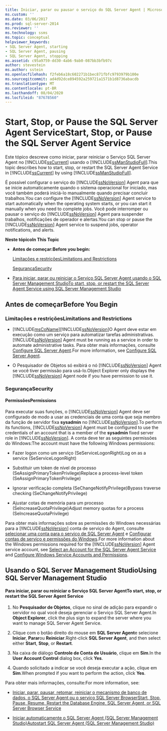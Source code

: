 ```yaml
---
title: Iniciar, parar ou pausar o serviço do SQL Server Agent | Microsoft Docs
ms.custom: ''
ms.date: 03/06/2017
ms.prod: sql-server-2014
ms.reviewer: ''
ms.technology: ssms
ms.topic: conceptual
helpviewer_keywords:
- SQL Server Agent, starting
- SQL Server Agent, pausing
- SQL Server Agent, stopping
ms.assetid: c95a9759-dd30-4ab6-9ab0-087bb3bfb97c
author: stevestein
ms.author: sstein
ms.openlocfilehash: f2feb6a18c602271b1bec871fbfc9793979b100e
ms.sourcegitcommit: ad4d92dce894592a259721a1571b1d8736abacdb
ms.translationtype: MT
ms.contentlocale: pt-BR
ms.lasthandoff: 08/04/2020
ms.locfileid: "87678560"
---
```

# <a name="start-stop-or-pause-the-sql-server-agent-service"></a><span data-ttu-id="37e6a-102">Start, Stop, or Pause the SQL Server Agent Service</span><span class="sxs-lookup"><span data-stu-id="37e6a-102">Start, Stop, or Pause the SQL Server Agent Service</span></span>
  <span data-ttu-id="37e6a-103">Este tópico descreve como iniciar, parar reiniciar o Serviço SQL Server Agent no [!INCLUDE[ssCurrent](../../includes/sscurrent-md.md)] usando o [!INCLUDE[ssManStudioFull](../../includes/ssmanstudiofull-md.md)].</span><span class="sxs-lookup"><span data-stu-id="37e6a-103">This topic describes how to start, stop, or restart the SQL Server Agent Service in [!INCLUDE[ssCurrent](../../includes/sscurrent-md.md)] by using [!INCLUDE[ssManStudioFull](../../includes/ssmanstudiofull-md.md)].</span></span>  
  
 <span data-ttu-id="37e6a-104">É possível configurar o serviço do [!INCLUDE[ssNoVersion](../../includes/ssnoversion-md.md)] Agent para que se inicie automaticamente quando o sistema operacional for iniciado, mas você também poderá iniciá-lo manualmente quando precisar concluir trabalhos.</span><span class="sxs-lookup"><span data-stu-id="37e6a-104">You can configure the [!INCLUDE[ssNoVersion](../../includes/ssnoversion-md.md)] Agent service to start automatically when the operating system starts, or you can start it manually when you need to complete jobs.</span></span> <span data-ttu-id="37e6a-105">Você pode interromper ou pausar o serviço do [!INCLUDE[ssNoVersion](../../includes/ssnoversion-md.md)] Agent para suspender trabalhos, notificações de operador e alertas.</span><span class="sxs-lookup"><span data-stu-id="37e6a-105">You can stop or pause the [!INCLUDE[ssNoVersion](../../includes/ssnoversion-md.md)] Agent service to suspend jobs, operator notifications, and alerts.</span></span>  
  
 <span data-ttu-id="37e6a-106">**Neste tópico**</span><span class="sxs-lookup"><span data-stu-id="37e6a-106">**In This Topic**</span></span>  
  
-   <span data-ttu-id="37e6a-107">**Antes de começar:**</span><span class="sxs-lookup"><span data-stu-id="37e6a-107">**Before you begin:**</span></span>  
  
     [<span data-ttu-id="37e6a-108">Limitações e restrições</span><span class="sxs-lookup"><span data-stu-id="37e6a-108">Limitations and Restrictions</span></span>](#Restrictions)  
  
     [<span data-ttu-id="37e6a-109">Segurança</span><span class="sxs-lookup"><span data-stu-id="37e6a-109">Security</span></span>](#Security)  
  
-   [<span data-ttu-id="37e6a-110">Para iniciar, parar ou reiniciar o Serviço SQL Server Agent usando o SQL Server Management Studio</span><span class="sxs-lookup"><span data-stu-id="37e6a-110">To start, stop, or restart the SQL Server Agent Service using SQL Server Management Studio</span></span>](#SSMSProcedure)  
  
##  <a name="before-you-begin"></a><a name="BeforeYouBegin"></a> <span data-ttu-id="37e6a-111">Antes de começar</span><span class="sxs-lookup"><span data-stu-id="37e6a-111">Before You Begin</span></span>  
  
###  <a name="limitations-and-restrictions"></a><a name="Restrictions"></a> <span data-ttu-id="37e6a-112">Limitações e restrições</span><span class="sxs-lookup"><span data-stu-id="37e6a-112">Limitations and Restrictions</span></span>  
  
-   [!INCLUDE[msCoName](../../includes/msconame-md.md)]<span data-ttu-id="37e6a-113">[!INCLUDE[ssNoVersion](../../includes/ssnoversion-md.md)]O Agent deve estar em execução como um serviço para automatizar tarefas administrativas.</span><span class="sxs-lookup"><span data-stu-id="37e6a-113">[!INCLUDE[ssNoVersion](../../includes/ssnoversion-md.md)] Agent must be running as a service in order to automate administrative tasks.</span></span> <span data-ttu-id="37e6a-114">Para obter mais informações, consulte [Configure SQL Server Agent](configure-sql-server-agent.md).</span><span class="sxs-lookup"><span data-stu-id="37e6a-114">For more information, see [Configure SQL Server Agent](configure-sql-server-agent.md).</span></span>  
  
-   <span data-ttu-id="37e6a-115">O Pesquisador de Objetos só exibirá o nó [!INCLUDE[ssNoVersion](../../includes/ssnoversion-md.md)] Agent se você tiver permissão para usá-lo.</span><span class="sxs-lookup"><span data-stu-id="37e6a-115">Object Explorer only displays the [!INCLUDE[ssNoVersion](../../includes/ssnoversion-md.md)] Agent node if you have permission to use it.</span></span>  
  
###  <a name="security"></a><a name="Security"></a> <span data-ttu-id="37e6a-116">Segurança</span><span class="sxs-lookup"><span data-stu-id="37e6a-116">Security</span></span>  
  
####  <a name="permissions"></a><a name="Permissions"></a> <span data-ttu-id="37e6a-117">Permissões</span><span class="sxs-lookup"><span data-stu-id="37e6a-117">Permissions</span></span>  
 <span data-ttu-id="37e6a-118">Para executar suas funções, o [!INCLUDE[ssNoVersion](../../includes/ssnoversion-md.md)] Agent deve ser configurado de modo a usar as credenciais de uma conta que seja membro da função de servidor fixa **sysadmin** no [!INCLUDE[ssNoVersion](../../includes/ssnoversion-md.md)].</span><span class="sxs-lookup"><span data-stu-id="37e6a-118">To perform its functions, [!INCLUDE[ssNoVersion](../../includes/ssnoversion-md.md)] Agent must be configured to use the credentials of an account that is a member of the **sysadmin** fixed server role in [!INCLUDE[ssNoVersion](../../includes/ssnoversion-md.md)].</span></span> <span data-ttu-id="37e6a-119">A conta deve ter as seguintes permissões do Windows:</span><span class="sxs-lookup"><span data-stu-id="37e6a-119">The account must have the following Windows permissions:</span></span>  
  
-   <span data-ttu-id="37e6a-120">Fazer logon como um serviço (SeServiceLogonRight)</span><span class="sxs-lookup"><span data-stu-id="37e6a-120">Log on as a service (SeServiceLogonRight)</span></span>  
  
-   <span data-ttu-id="37e6a-121">Substituir um token de nível de processo (SeAssignPrimaryTokenPrivilege)</span><span class="sxs-lookup"><span data-stu-id="37e6a-121">Replace a process-level token (SeAssignPrimaryTokenPrivilege)</span></span>  
  
-   <span data-ttu-id="37e6a-122">Ignorar verificação completa (SeChangeNotifyPrivilege)</span><span class="sxs-lookup"><span data-stu-id="37e6a-122">Bypass traverse checking (SeChangeNotifyPrivilege)</span></span>  
  
-   <span data-ttu-id="37e6a-123">Ajustar cotas de memória para um processo (SeIncreaseQuotaPrivilege)</span><span class="sxs-lookup"><span data-stu-id="37e6a-123">Adjust memory quotas for a process (SeIncreaseQuotaPrivilege)</span></span>  
  
 <span data-ttu-id="37e6a-124">Para obter mais informações sobre as permissões do Windows necessárias para a [!INCLUDE[ssNoVersion](../../includes/ssnoversion-md.md)] conta de serviço do Agent, consulte [selecionar uma conta para o serviço de SQL Server Agent](select-an-account-for-the-sql-server-agent-service.md) e [Configurar contas de serviço e permissões do Windows](../../database-engine/configure-windows/configure-windows-service-accounts-and-permissions.md).</span><span class="sxs-lookup"><span data-stu-id="37e6a-124">For more information about the Windows permissions required for the [!INCLUDE[ssNoVersion](../../includes/ssnoversion-md.md)] Agent service account, see [Select an Account for the SQL Server Agent Service](select-an-account-for-the-sql-server-agent-service.md) and [Configure Windows Service Accounts and Permissions](../../database-engine/configure-windows/configure-windows-service-accounts-and-permissions.md).</span></span>  
  
##  <a name="using-sql-server-management-studio"></a><a name="SSMSProcedure"></a> <span data-ttu-id="37e6a-125">Usando o SQL Server Management Studio</span><span class="sxs-lookup"><span data-stu-id="37e6a-125">Using SQL Server Management Studio</span></span>  
  
#### <a name="to-start-stop-or-restart-the-sql-server-agent-service"></a><span data-ttu-id="37e6a-126">Para iniciar, parar ou reiniciar o Serviço SQL Server Agent</span><span class="sxs-lookup"><span data-stu-id="37e6a-126">To start, stop, or restart the SQL Server Agent Service</span></span>  
  
1.  <span data-ttu-id="37e6a-127">No **Pesquisador de Objetos**, clique no sinal de adição para expandir o servidor no qual você deseja gerenciar o Serviço SQL Server Agent.</span><span class="sxs-lookup"><span data-stu-id="37e6a-127">In **Object Explorer**, click the plus sign to expand the server where you want to manage SQL Server Agent Service.</span></span>  
  
2.  <span data-ttu-id="37e6a-128">Clique com o botão direito do mouse em **SQL Server Agent**e selecione **Iniciar**, **Parar**ou **Reiniciar**.</span><span class="sxs-lookup"><span data-stu-id="37e6a-128">Right-click **SQL Server Agent**, and then select either **Start**, **Stop**, or **Restart**.</span></span>  
  
3.  <span data-ttu-id="37e6a-129">Na caixa de diálogo **Controle de Conta de Usuário**, clique em **Sim**.</span><span class="sxs-lookup"><span data-stu-id="37e6a-129">In the **User Account Control** dialog box, click **Yes**.</span></span>  
  
4.  <span data-ttu-id="37e6a-130">Quando solicitado a indicar se você deseja executar a ação, clique em **Sim**.</span><span class="sxs-lookup"><span data-stu-id="37e6a-130">When prompted if you want to perform the action, click **Yes**.</span></span>  
  
 <span data-ttu-id="37e6a-131">Para obter mais informações, consulte:</span><span class="sxs-lookup"><span data-stu-id="37e6a-131">For more information, see:</span></span>  
  
-   [<span data-ttu-id="37e6a-132">Iniciar, parar, pausar, retomar, reiniciar o mecanismo de banco de dados, o SQL Server Agent ou o serviço SQL Server Browser</span><span class="sxs-lookup"><span data-stu-id="37e6a-132">Start, Stop, Pause, Resume, Restart the Database Engine, SQL Server Agent, or SQL Server Browser Service</span></span>](../../database-engine/configure-windows/start-stop-pause-resume-restart-sql-server-services.md)  
  
-   [<span data-ttu-id="37e6a-133">Iniciar automaticamente o SQL Server Agent &#40;SQL Server Management Studio&#41;</span><span class="sxs-lookup"><span data-stu-id="37e6a-133">Autostart SQL Server Agent &#40;SQL Server Management Studio&#41;</span></span>](autostart-sql-server-agent-sql-server-management-studio.md)  
  
  
